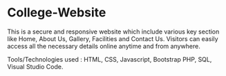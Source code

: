 # College-Website
 This is a secure and responsive website which include various key 
section like Home, About Us, Gallery, Facilities and Contact Us. 
Visitors can easily access all the necessary details online anytime and from anywhere.

Tools/Technologies used : HTML, CSS, Javascript, Bootstrap 
PHP, SQL, Visual Studio Code.
